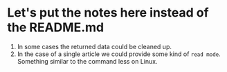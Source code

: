 # Let's put the notes here instead of the README.md

1. In  some cases the returned data could be cleaned up.
2. In the case of a single article we could provide some kind of `read mode`. Something similar to the command
less on Linux.
